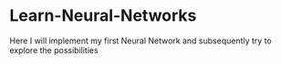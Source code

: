 # Learn-Neural-Networks
Here I will implement my first Neural Network and subsequently try to explore the possibilities
